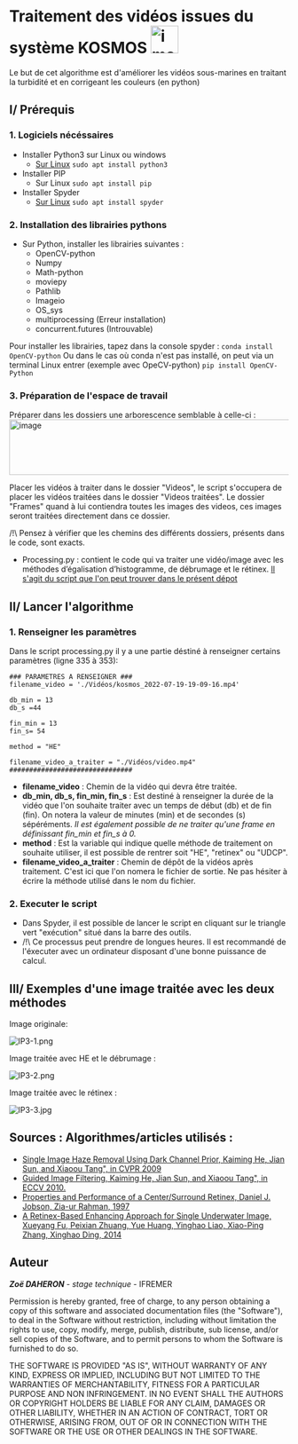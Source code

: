 # Traitement des vidéos issues du système KOSMOS <img width="50" alt="image kosmos" src="https://user-images.githubusercontent.com/108416242/182578775-55f881ab-6064-4b50-8c58-42cfca3f6113.PNG">


Le but de cet algorithme est d'améliorer les vidéos sous-marines en traitant la turbidité et en corrigeant les couleurs (en python) 

## I/ Prérequis 

### 1. Logiciels nécéssaires 
 - Installer Python3 sur Linux ou windows
   - [Sur Linux](https://doc.ubuntu-fr.org/python) ```sudo apt install python3```
 - Installer PIP
   - Sur Linux ```sudo apt install pip```
 - Installer Spyder
   - [Sur Linux](https://doc.ubuntu-fr.org/spyder) ```sudo apt install spyder```

### 2. Installation des librairies pythons
 - Sur Python, installer les librairies suivantes :  
   - OpenCV-python
   - Numpy
   - Math-python
   - moviepy
   - Pathlib
   - Imageio 
   - OS_sys
   - multiprocessing (Erreur installation)
   - concurrent.futures (Introuvable)

Pour installer les librairies, tapez dans la console spyder : ```conda install OpenCV-python```
Ou dans le cas où conda n'est pas installé, on peut via un terminal Linux entrer (exemple avec OpeCV-python) ```pip install OpenCV-Python```

### 3. Préparation de l'espace de travail
Préparer dans les dossiers une arborescence semblable à celle-ci : <img width="700" height = "100" alt="image" src="https://user-images.githubusercontent.com/108416242/185398078-308eef6c-1bec-4154-a7a8-23f91d2af5e1.PNG">

Placer les vidéos à traiter dans le dossier "Videos", le script s'occupera de placer les vidéos traitées dans le dossier "Videos traitées". Le dossier "Frames" quand à lui contiendra toutes les images des videos, ces images seront traitées directement dans ce dossier. 

/!\ Pensez à vérifier que les chemins des différents dossiers, présents dans le code, sont exacts.

- Processing.py : contient le code qui va traiter une vidéo/image avec les méthodes d’égalisation d’histogramme, de débrumage et le rétinex. [Il s'agit du script que l'on peut trouver dans le présent dépot](https://github.com/jurouxel/KOSMOS_images/blob/main/Image_processing/processing.py) 


## II/ Lancer l'algorithme 

### 1. Renseigner les paramètres 
Dans le script processing.py il y a une partie déstiné à renseigner certains paramètres (ligne 335 à 353): 

``` 
### PARAMETRES A RENSEIGNER ### 
filename_video = './Vidéos/kosmos_2022-07-19-19-09-16.mp4'

db_min = 13
db_s =44

fin_min = 13
fin_s= 54

method = "HE"

filename_video_a_traiter = "./Vidéos/video.mp4"
###############################
```
 - **filename_video** : Chemin de la vidéo qui devra être traitée. 
 - **db_min, db_s, fin_min, fin_s** : Est destiné à renseigner la durée de la vidéo que l'on souhaite traiter avec un temps de début (db) et de fin (fin). On notera la valeur de minutes (min) et de secondes (s) sépéréments. *Il est également possible de ne traiter qu'une frame en définissant fin_min et fin_s à 0.* 
 - **method** : Est la variable qui indique quelle méthode de traitement on souhaite utiliser, il est possible de rentrer soit "HE", "retinex" ou "UDCP".
 - **filename_video_a_traiter** : Chemin de dépôt de la vidéos après traitement. C'est ici que l'on nomera le fichier de sortie. Ne pas hésiter à écrire la méthode utilisé dans le nom du fichier. 


### 2. Executer le script
 - Dans Spyder, il est possible de lancer le script en cliquant sur le triangle vert "exécution" situé dans la barre des outils.
 - /!\ Ce processus peut prendre de longues heures. Il est recommandé de l'éxecuter avec un ordinateur disposant d'une bonne puissance de calcul. 


## III/ Exemples d'une image traitée avec les deux méthodes

Image originale: 

![IP3-1.png](pictures/Image_processing/IP3-1.png) 


Image traitée avec HE et le débrumage : 

![IP3-2.png](pictures/Image_processing/IP3-2.png) 


Image traitée avec le rétinex : 

![IP3-3.jpg](pictures/Image_processing/IP3-3.jpg) 



## Sources : Algorithmes/articles utilisés :
- [Single Image Haze Removal Using Dark Channel Prior, Kaiming He, Jian Sun, and Xiaoou Tang", in CVPR 2009](http://kaiminghe.com/publications/cvpr09.pdf)
- [Guided Image Filtering, Kaiming He, Jian Sun, and Xiaoou Tang", in ECCV 2010.](http://kaiminghe.com/publications/eccv10guidedfilter.pdf)
- [Properties and Performance of a Center/Surround Retinex, Daniel J. Jobson, Zia-ur Rahman, 1997](https://pubmed.ncbi.nlm.nih.gov/18282940/)
- [A Retinex-Based Enhancing Approach for Single Underwater Image, Xueyang Fu, Peixian Zhuang, Yue Huang, Yinghao Liao, Xiao-Ping Zhang, Xinghao Ding, 2014](https://ieeexplore.ieee.org/document/7025927)


## Auteur 

***Zoë DAHERON*** - *stage technique* - IFREMER


Permission is hereby granted, free of charge, to any person obtaining a copy of this software and associated documentation files (the "Software"), to deal in the Software without restriction, including without limitation the rights to use, copy, modify, merge, publish, distribute, sub license, and/or sell copies of the Software, and to permit persons to whom the Software is furnished to do so.

THE SOFTWARE IS PROVIDED "AS IS", WITHOUT WARRANTY OF ANY KIND, EXPRESS OR IMPLIED, INCLUDING BUT NOT LIMITED TO THE WARRANTIES OF MERCHANTABILITY, FITNESS FOR A PARTICULAR PURPOSE AND NON INFRINGEMENT. IN NO EVENT SHALL THE AUTHORS OR COPYRIGHT HOLDERS BE LIABLE FOR ANY CLAIM, DAMAGES OR OTHER LIABILITY, WHETHER IN AN ACTION OF CONTRACT, TORT OR OTHERWISE, ARISING FROM, OUT OF OR IN CONNECTION WITH THE SOFTWARE OR THE USE OR OTHER DEALINGS IN THE SOFTWARE.

